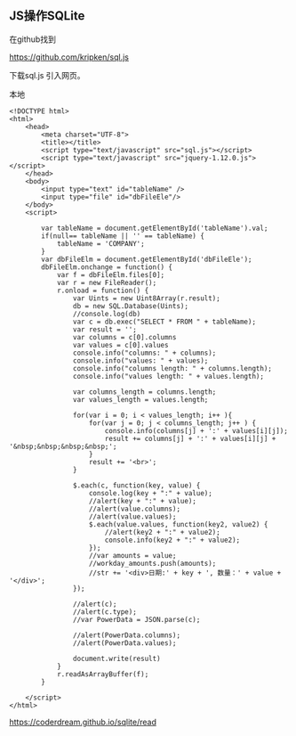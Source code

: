 


<span id= "20174101">JS操作SQLite</span>
----------

在github找到

https://github.com/kripken/sql.js 

下载sql.js 引入网页。

本地

	<!DOCTYPE html>
	<html>
	    <head>
	        <meta charset="UTF-8">
	        <title></title>
	        <script type="text/javascript" src="sql.js"></script>
	        <script type="text/javascript" src="jquery-1.12.0.js"></script>
	    </head>
	    <body>
			<input type="text" id="tableName" />
	        <input type="file" id="dbFileEle"/>
	    </body>
	    <script>     
			
	        var tableName = document.getElementById('tableName').val;
			if(null== tableName || '' == tableName) {
				tableName = 'COMPANY';
			}
	        var dbFileElm = document.getElementById('dbFileEle');
	        dbFileElm.onchange = function() {
	            var f = dbFileElm.files[0];
	            var r = new FileReader();
	            r.onload = function() {
	                var Uints = new Uint8Array(r.result);
	                db = new SQL.Database(Uints);
	                //console.log(db)
	                var c = db.exec("SELECT * FROM " + tableName);
					var result = '';
					var columns = c[0].columns
					var values = c[0].values
					console.info("columns: " + columns);
					console.info("values: " + values);
					console.info("columns length: " + columns.length);
					console.info("values length: " + values.length);
					
					var columns_length = columns.length;
					var values_length = values.length;
					
					for(var i = 0; i < values_length; i++ ){
						for(var j = 0; j < columns_length; j++ ) {
							console.info(columns[j] + ':' + values[i][j]);
							result += columns[j] + ':' + values[i][j] + '&nbsp;&nbsp;&nbsp;&nbsp;';
						}
						result += '<br>';
					}
					
					$.each(c, function(key, value) {
						console.log(key + ":" + value);
						//alert(key + ":" + value);
						//alert(value.columns);
						//alert(value.values);
						$.each(value.values, function(key2, value2) {					
							//alert(key2 + ":" + value2);
							console.info(key2 + ":" + value2);
						});
						//var amounts = value;
						//workday_amounts.push(amounts);
						//str += '<div>日期:' + key + ', 数量：' + value + '</div>';
					});
					
					//alert(c);
					//alert(c.type);
					//var PowerData = JSON.parse(c);
					
					//alert(PowerData.columns);
					//alert(PowerData.values);
					
	                document.write(result)
	            }
	            r.readAsArrayBuffer(f);
	        }
	        
	    </script>
	</html>


https://coderdream.github.io/sqlite/read